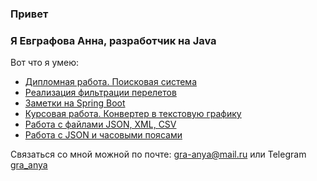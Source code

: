 ### Привет
### Я Евграфова Анна, разработчик на Java

Вот что я умею:
 - [Дипломная работа. Поисковая система](https://github.com/gra-anya/pcs-jd-diplom)
 - [Реализация фильтрации перелетов](https://github.com/gra-anya/GridnineSystems)
 - [Заметки на Spring Boot](https://github.com/gra-anya/notes)
 - [Курсовая работа. Конвертер в текстовую графику](https://github.com/gra-anya/TextGraphicsConverter)
 - [Работа с файлами JSON, XML, CSV]( https://github.com/gra-anya/CSV-JSON)
 - [Работа с JSON  и часовыми поясами](https://github.com/gra-anya/Flights)


Связаться со мной можной по почте: gra-anya@mail.ru
или Telegram [gra_anya](https://t.me/Gra_anya)

<!--
**gra-anya/gra-anya** is a ✨ _special_ ✨ repository because its `README.md` (this file) appears on your GitHub profile.

Here are some ideas to get you started:

- 🔭 I’m currently working on ...
- 🌱 I’m currently learning ...
- 👯 I’m looking to collaborate on ...
- 🤔 I’m looking for help with ...
- 💬 Ask me about ...
- 📫 How to reach me: ...
- 😄 Pronouns: ...
- ⚡ Fun fact: ...
-->
